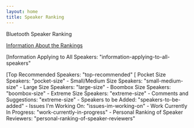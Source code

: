 ```yaml
---
layout: home
title: Speaker Ranking
---
```


Bluetooth Speaker Ranking

[Information About the Rankings](information-about-the-rankings/)

[Information Applying to All Speakers: "information-applying-to-all-speakers"

[Top Recommended Speakers: "top-recommended"
[ Pocket Size Speakers: "pocket-size"
    - Small/Medium Size Speakers: "small-medium-size"
    - Large Size Speakers: "large-size"
    - Boombox Size Speakers: "boombox-size"
    - Extreme Size Speakers: "extreme-size"
    - Comments and Suggestions: "extreme-size"
    - Speakers to be Added: "speakers-to-be-added"
    - Issues I'm Working On: "issues-im-working-on"
    - Work Currently In Progress: "work-currently-in-progress"
    - Personal Ranking of Speaker Reviewers: "personal-ranking-of-speaker-reviewers"

